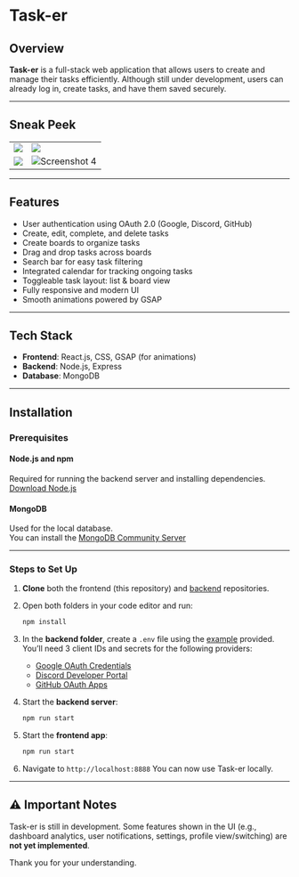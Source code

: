 # Task-er

## Overview

**Task-er** is a full-stack web application that allows users to create and manage their tasks efficiently. Although still under development, users can already log in, create tasks, and have them saved securely.

---

## Sneak Peek

<table>
  <tr>
    <td><img src="https://github.com/user-attachments/assets/2d1ac4fe-517d-4fec-872c-f43f927ee3b7" /></td>
    <td><img src="https://github.com/user-attachments/assets/2f4dc3c6-1d68-44f9-9357-3c9c0bdcf660" /></td>
  </tr>
  <tr>
    <td><img src="https://github.com/user-attachments/assets/79910f59-88de-4d89-87b2-31cde8b4b642" /></td>
    <td><img src="https://github.com/user-attachments/assets/7864fea0-30e8-4830-b96f-abe782c421df" alt="Screenshot 4" /></td>
  </tr>
</table>

---

## Features

- User authentication using OAuth 2.0 (Google, Discord, GitHub)
- Create, edit, complete, and delete tasks
- Create boards to organize tasks
- Drag and drop tasks across boards
- Search bar for easy task filtering
- Integrated calendar for tracking ongoing tasks
- Toggleable task layout: list & board view
- Fully responsive and modern UI
- Smooth animations powered by GSAP

---

## Tech Stack

- **Frontend**: React.js, CSS, GSAP (for animations)
- **Backend**: Node.js, Express
- **Database**: MongoDB

---

## Installation

### Prerequisites

#### Node.js and npm

Required for running the backend server and installing dependencies.  
[Download Node.js](https://nodejs.org/)

#### MongoDB

Used for the local database.  
You can install the [MongoDB Community Server](https://www.mongodb.com/try/download/community)

---

### Steps to Set Up

1. **Clone** both the frontend (this repository) and [backend](https://github.com/S0KPiseth/Task-er_Backend) repositories.
2. Open both folders in your code editor and run:
   ```bash
   npm install
   ```
3. In the **backend folder**, create a `.env` file using the [example](https://github.com/S0KPiseth/Task-er_Backend/blob/main/.env.example) provided.  
   You’ll need 3 client IDs and secrets for the following providers:

   - [Google OAuth Credentials](https://console.cloud.google.com/apis/credentials)
   - [Discord Developer Portal](https://discord.com/developers/applications)
   - [GitHub OAuth Apps](https://github.com/settings/developers)

4. Start the **backend server**:
   ```bash
   npm run start
   ```
5. Start the **frontend app**:
   ```bash
   npm run start
   ```
6. Navigate to `http://localhost:8888` You can now use Task-er locally.

---

## ⚠️ Important Notes

Task-er is still in development. Some features shown in the UI (e.g., dashboard analytics, user notifications, settings, profile view/switching) are **not yet implemented**.

Thank you for your understanding.
